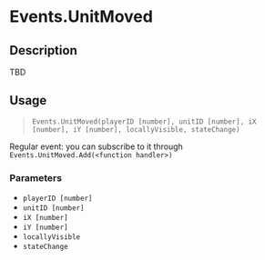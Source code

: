 # Events.UnitMoved
## Description
TBD

## Usage
> `Events.UnitMoved(playerID [number], unitID [number], iX [number], iY [number], locallyVisible, stateChange)`

Regular event: you can subscribe to it through `Events.UnitMoved.Add(<function handler>)`

### Parameters
- `playerID [number]`
- `unitID [number]`
- `iX [number]`
- `iY [number]`
- `locallyVisible`
- `stateChange`